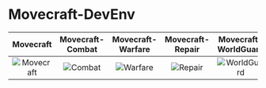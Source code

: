 # Movecraft-DevEnv

| Movecraft | Movecraft-Combat | Movecraft-Warfare | Movecraft-Repair | Movecraft-WorldGuard | Movecraft-Towny | Movecraft-Cannons |
| :---: | :---: | :---: | :---: | :---: | :---: | :---: |
| ![Movecraft](https://github.com/APDevTeam/Movecraft/actions/workflows/maven.yml/badge.svg) | ![Combat](https://github.com/TylerS1066/Movecraft-Combat/actions/workflows/maven.yml/badge.svg) | ![Warfare](https://github.com/APDevTeam/Movecraft-Warfare/actions/workflows/maven.yml/badge.svg) | ![Repair](https://github.com/APDevTeam/Movecraft-Repair/actions/workflows/maven.yml/badge.svg) | ![WorldGuard](https://github.com/APDevTeam/Movecraft-WorldGuard/actions/workflows/maven.yml/badge.svg) | ![Towny](https://github.com/TylerS1066/Movecraft-Towny/actions/workflows/maven.yml/badge.svg) | ![Cannons](https://github.com/TylerS1066/Movecraft-Cannons/actions/workflows/maven.yml/badge.svg)
